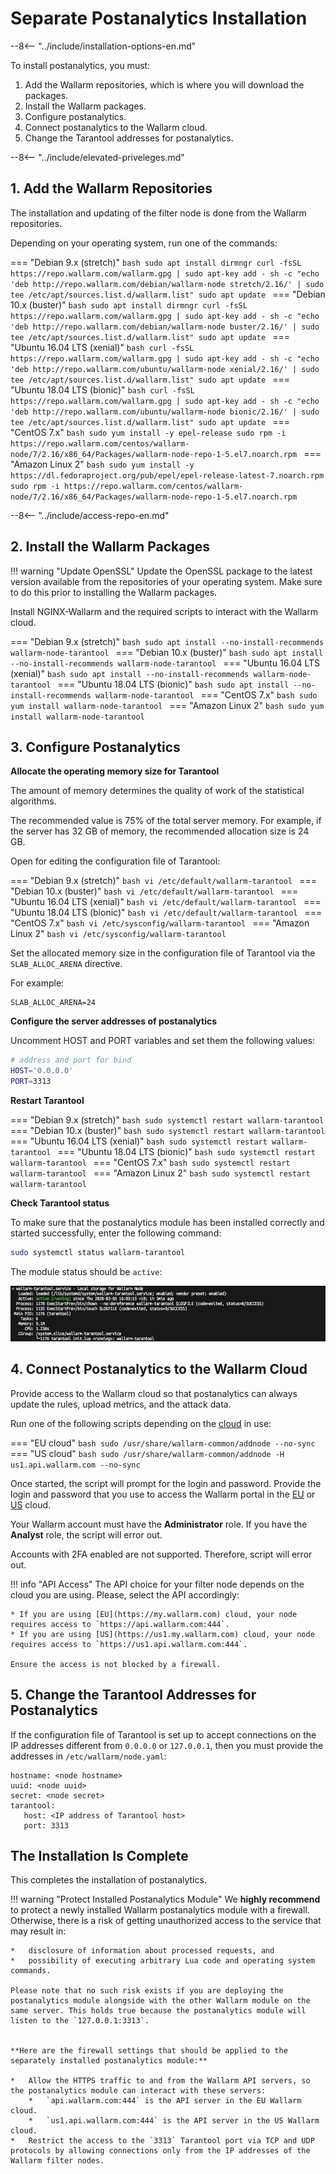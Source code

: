 [tarantool-status]:           ../images/tarantool-status.png

# Separate Postanalytics Installation

--8<-- "../include/installation-options-en.md"

To install postanalytics, you must:

1. Add the Wallarm repositories, which is where you will download the packages.
2. Install the Wallarm packages.
3. Configure postanalytics.
4. Connect postanalytics to the Wallarm cloud.
5. Change the Tarantool addresses for postanalytics.

--8<-- "../include/elevated-priveleges.md"

## 1. Add the Wallarm Repositories

The installation and updating of the filter node is done from the Wallarm
repositories.

Depending on your operating system, run one of the commands:

=== "Debian 9.x (stretch)"
    ```bash
    sudo apt install dirmngr
    curl -fsSL https://repo.wallarm.com/wallarm.gpg | sudo apt-key add -
    sh -c "echo 'deb http://repo.wallarm.com/debian/wallarm-node stretch/2.16/' | sudo tee /etc/apt/sources.list.d/wallarm.list"
    sudo apt update
    ```
=== "Debian 10.x (buster)"
    ```bash
    sudo apt install dirmngr
    curl -fsSL https://repo.wallarm.com/wallarm.gpg | sudo apt-key add -
    sh -c "echo 'deb http://repo.wallarm.com/debian/wallarm-node buster/2.16/' | sudo tee /etc/apt/sources.list.d/wallarm.list"
    sudo apt update
    ```
=== "Ubuntu 16.04 LTS (xenial)"
    ```bash
    curl -fsSL https://repo.wallarm.com/wallarm.gpg | sudo apt-key add -
    sh -c "echo 'deb http://repo.wallarm.com/ubuntu/wallarm-node xenial/2.16/' | sudo tee /etc/apt/sources.list.d/wallarm.list"
    sudo apt update
    ```
=== "Ubuntu 18.04 LTS (bionic)"
    ```bash
    curl -fsSL https://repo.wallarm.com/wallarm.gpg | sudo apt-key add -
    sh -c "echo 'deb http://repo.wallarm.com/ubuntu/wallarm-node bionic/2.16/' | sudo tee /etc/apt/sources.list.d/wallarm.list"
    sudo apt update
    ```
=== "CentOS 7.x"
    ```bash
    sudo yum install -y epel-release
    sudo rpm -i https://repo.wallarm.com/centos/wallarm-node/7/2.16/x86_64/Packages/wallarm-node-repo-1-5.el7.noarch.rpm
    ```
=== "Amazon Linux 2"
    ```bash
    sudo yum install -y https://dl.fedoraproject.org/pub/epel/epel-release-latest-7.noarch.rpm
    sudo rpm -i https://repo.wallarm.com/centos/wallarm-node/7/2.16/x86_64/Packages/wallarm-node-repo-1-5.el7.noarch.rpm
    ```

--8<-- "../include/access-repo-en.md"

## 2. Install the Wallarm Packages

!!! warning "Update OpenSSL"
    Update the OpenSSL package to the latest version available from the repositories of your operating system. Make sure to do this prior to installing the Wallarm packages.

Install NGINX-Wallarm and the required scripts to interact with the Wallarm cloud.

=== "Debian 9.x (stretch)"
    ```bash
    sudo apt install --no-install-recommends wallarm-node-tarantool
    ```
=== "Debian 10.x (buster)"
    ```bash
    sudo apt install --no-install-recommends wallarm-node-tarantool
    ```
=== "Ubuntu 16.04 LTS (xenial)"
    ```bash
    sudo apt install --no-install-recommends wallarm-node-tarantool
    ```
=== "Ubuntu 18.04 LTS (bionic)"
    ```bash
    sudo apt install --no-install-recommends wallarm-node-tarantool
    ```
=== "CentOS 7.x"
    ```bash
    sudo yum install wallarm-node-tarantool
    ```
=== "Amazon Linux 2"
    ```bash
    sudo yum install wallarm-node-tarantool
    ```

## 3. Configure Postanalytics

**Allocate the operating memory size for Tarantool**

The amount of memory determines the quality of work of the statistical algorithms.

The recommended value is 75% of the total server memory. For example, if the server has 32 GB of memory, the recommended allocation size is 24 GB.

Open for editing the configuration file of Tarantool:

=== "Debian 9.x (stretch)"
    ```bash
    vi /etc/default/wallarm-tarantool
    ```
=== "Debian 10.x (buster)"
    ```bash
    vi /etc/default/wallarm-tarantool
    ```
=== "Ubuntu 16.04 LTS (xenial)"
    ```bash
    vi /etc/default/wallarm-tarantool
    ```
=== "Ubuntu 18.04 LTS (bionic)"
    ```bash
    vi /etc/default/wallarm-tarantool
    ```
=== "CentOS 7.x"
    ```bash
    vi /etc/sysconfig/wallarm-tarantool
    ```
=== "Amazon Linux 2"
    ```bash
    vi /etc/sysconfig/wallarm-tarantool
    ```

Set the allocated memory size in the configuration file of Tarantool via the `SLAB_ALLOC_ARENA` directive.

For example:

```
SLAB_ALLOC_ARENA=24
```

**Configure the server addresses of postanalytics**

Uncomment HOST and PORT variables and set them the following values:

``` bash
# address and port for bind
HOST='0.0.0.0'
PORT=3313
```

**Restart Tarantool**

=== "Debian 9.x (stretch)"
    ```bash
    sudo systemctl restart wallarm-tarantool
    ```
=== "Debian 10.x (buster)"
    ```bash
    sudo systemctl restart wallarm-tarantool
    ```
=== "Ubuntu 16.04 LTS (xenial)"
    ```bash
    sudo systemctl restart wallarm-tarantool
    ```
=== "Ubuntu 18.04 LTS (bionic)"
    ```bash
    sudo systemctl restart wallarm-tarantool
    ```
=== "CentOS 7.x"
    ```bash
    sudo systemctl restart wallarm-tarantool
    ```
=== "Amazon Linux 2"
    ```bash
    sudo systemctl restart wallarm-tarantool
    ```

**Check Tarantool status**

To make sure that the postanalytics module has been installed correctly and started successfully, enter the following command:

```bash
sudo systemctl status wallarm-tarantool
```

The module status should be `active`:

![!wallarm-tarantool status][tarantool-status]

## 4. Connect Postanalytics to the Wallarm Cloud

Provide access to the Wallarm cloud so that postanalytics can always update the rules, upload metrics, and the attack data.

Run one of the following scripts depending on the [cloud](../quickstart-en/how-wallarm-works/qs-intro-en.md#cloud) in use: 

=== "EU cloud"
    ```bash
    sudo /usr/share/wallarm-common/addnode --no-sync
    ```
=== "US cloud"
    ```bash
    sudo /usr/share/wallarm-common/addnode -H us1.api.wallarm.com --no-sync
    ```

Once started, the script will prompt for the login and password. Provide the login and password that you use to access the Wallarm portal in the [EU](https://my.wallarm.com) or [US](https://us1.my.wallarm.com) cloud.

Your Wallarm account must have the **Administrator** role. If you have the **Analyst** role, the script will error out.

Accounts with 2FA enabled are not supported. Therefore, script will error out.

!!! info "API Access"
    The API choice for your filter node depends on the cloud you are using. Please, select the API accordingly:

    * If you are using [EU](https://my.wallarm.com) cloud, your node requires access to `https://api.wallarm.com:444`.
    * If you are using [US](https://us1.my.wallarm.com) cloud, your node requires access to `https://us1.api.wallarm.com:444`.
   
    Ensure the access is not blocked by a firewall.

## 5. Change the Tarantool Addresses for Postanalytics

If the configuration file of Tarantool is set up to accept connections on the IP
addresses different from `0.0.0.0` or `127.0.0.1`, then you must provide the addresses
in `/etc/wallarm/node.yaml`:

```
hostname: <node hostname>
uuid: <node uuid>
secret: <node secret>
tarantool:
   host: <IP address of Tarantool host>
   port: 3313
```

## The Installation Is Complete

This completes the installation of postanalytics.

!!! warning "Protect Installed Postanalytics Module"
    We **highly recommend** to protect a newly installed Wallarm postanalytics module with a firewall. Otherwise, there is a risk of getting unauthorized access to the service that may result in:
    
    *   disclosure of information about processed requests, and
    *   possibility of executing arbitrary Lua code and operating system commands.
         
    Please note that no such risk exists if you are deploying the postanalytics module alongside with the other Wallarm module on the same server. This holds true because the postanalytics module will listen to the `127.0.0.1:3313`.    
    
    
    **Here are the firewall settings that should be applied to the separately installed postanalytics module:**

    *   Allow the HTTPS traffic to and from the Wallarm API servers, so the postanalytics module can interact with these servers:
        *   `api.wallarm.com:444` is the API server in the EU Wallarm cloud.
        *   `us1.api.wallarm.com:444` is the API server in the US Wallarm cloud.
    *   Restrict the access to the `3313` Tarantool port via TCP and UDP protocols by allowing connections only from the IP addresses of the Wallarm filter nodes.    
